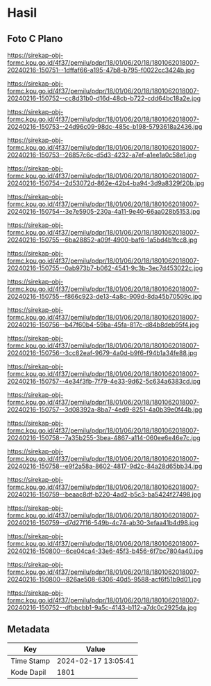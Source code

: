 # Hasil

## Foto C Plano

https://sirekap-obj-formc.kpu.go.id/4f37/pemilu/pdpr/18/01/06/20/18/1801062018007-20240216-150751--1dffaf66-a195-47b8-b795-f0022cc3424b.jpg

https://sirekap-obj-formc.kpu.go.id/4f37/pemilu/pdpr/18/01/06/20/18/1801062018007-20240216-150752--cc8d31b0-d16d-48cb-b722-cdd64bc18a2e.jpg

https://sirekap-obj-formc.kpu.go.id/4f37/pemilu/pdpr/18/01/06/20/18/1801062018007-20240216-150753--24d96c09-98dc-485c-b198-5793618a2436.jpg

https://sirekap-obj-formc.kpu.go.id/4f37/pemilu/pdpr/18/01/06/20/18/1801062018007-20240216-150753--26857c6c-d5d3-4232-a7ef-a1ee1a0c58e1.jpg

https://sirekap-obj-formc.kpu.go.id/4f37/pemilu/pdpr/18/01/06/20/18/1801062018007-20240216-150754--2d53072d-862e-42b4-ba94-3d9a8329f20b.jpg

https://sirekap-obj-formc.kpu.go.id/4f37/pemilu/pdpr/18/01/06/20/18/1801062018007-20240216-150754--3e7e5905-230a-4a11-9e40-66aa028b5153.jpg

https://sirekap-obj-formc.kpu.go.id/4f37/pemilu/pdpr/18/01/06/20/18/1801062018007-20240216-150755--6ba28852-a09f-4900-baf6-1a5bd4b1fcc8.jpg

https://sirekap-obj-formc.kpu.go.id/4f37/pemilu/pdpr/18/01/06/20/18/1801062018007-20240216-150755--0ab973b7-b062-4541-9c3b-3ec7d453022c.jpg

https://sirekap-obj-formc.kpu.go.id/4f37/pemilu/pdpr/18/01/06/20/18/1801062018007-20240216-150755--f866c923-de13-4a8c-909d-8da45b70509c.jpg

https://sirekap-obj-formc.kpu.go.id/4f37/pemilu/pdpr/18/01/06/20/18/1801062018007-20240216-150756--b47f60b4-59ba-45fa-817c-d84b8deb95f4.jpg

https://sirekap-obj-formc.kpu.go.id/4f37/pemilu/pdpr/18/01/06/20/18/1801062018007-20240216-150756--3cc82eaf-9679-4a0d-b9f6-f94b1a34fe88.jpg

https://sirekap-obj-formc.kpu.go.id/4f37/pemilu/pdpr/18/01/06/20/18/1801062018007-20240216-150757--4e34f3fb-7f79-4e33-9d62-5c634a6383cd.jpg

https://sirekap-obj-formc.kpu.go.id/4f37/pemilu/pdpr/18/01/06/20/18/1801062018007-20240216-150757--3d08392a-8ba7-4ed9-8251-4a0b39e0f44b.jpg

https://sirekap-obj-formc.kpu.go.id/4f37/pemilu/pdpr/18/01/06/20/18/1801062018007-20240216-150758--7a35b255-3bea-4867-a114-060ee6e46e7c.jpg

https://sirekap-obj-formc.kpu.go.id/4f37/pemilu/pdpr/18/01/06/20/18/1801062018007-20240216-150758--e9f2a58a-8602-4817-9d2c-84a28d65bb34.jpg

https://sirekap-obj-formc.kpu.go.id/4f37/pemilu/pdpr/18/01/06/20/18/1801062018007-20240216-150759--beaac8df-b220-4ad2-b5c3-ba5424f27498.jpg

https://sirekap-obj-formc.kpu.go.id/4f37/pemilu/pdpr/18/01/06/20/18/1801062018007-20240216-150759--d7d27f16-549b-4c74-ab30-3efaa41b4d98.jpg

https://sirekap-obj-formc.kpu.go.id/4f37/pemilu/pdpr/18/01/06/20/18/1801062018007-20240216-150800--6ce04ca4-33e6-45f3-b456-6f7bc7804a40.jpg

https://sirekap-obj-formc.kpu.go.id/4f37/pemilu/pdpr/18/01/06/20/18/1801062018007-20240216-150800--826ae508-6306-40d5-9588-acf6f51b9d01.jpg

https://sirekap-obj-formc.kpu.go.id/4f37/pemilu/pdpr/18/01/06/20/18/1801062018007-20240216-150752--dfbbcbb1-9a5c-4143-b112-a7dc0c2925da.jpg


## Metadata

| Key        | Value               |
| ---------- | ------------------- |
| Time Stamp | 2024-02-17 13:05:41 |
| Kode Dapil | 1801                |



